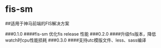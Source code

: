 fis-sm
======

##适用于神马前端的FIS解决方案


###0.1.0 
####fis-sm 优化fis release 性能
###0.2.0
####升级fis版本，降低watch时cpu性能损耗
###0.3.0
####支持utc模版文件、less、sass编译
